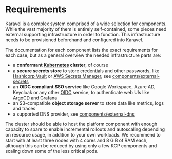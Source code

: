 # Requirements

Karavel is a complex system comprised of a wide selection for components. While the vast majority of them
is entirely self-contained, some pieces need external supporting infrastructure in order to function. This infrastructure
needs to be provisioned beforehand and configured into Karavel.

The documentation for each component lists the exact requirements for each case, but as a general
overview the needed infrastructure parts are:

- a **conformant [Kubernetes] cluster**, of course
- a **secure secrets store** to store credentials and other passwords, like [Hashicorp Vault] or [AWS Secrets Manager],
see [components/external-secrets]
- an **OIDC compliant SSO service** like Google Workspace, Azure AD, Keycloak or any other [OIDC] service, to authenticate web UIs like ArgoCD and Grafana
- an S3-compatible **object storage server** to store data like metrics, logs and traces
- a supported DNS provider, see [components/external-dns]

The cluster should be able to host the platform component with enough capacity to spare to enable incremental rollouts
and autoscaling depending on resource usage, in addition to your own workloads. We recommend to start with at least three
nodes with 4 cores and 8 GiB of RAM each, although this can be reduced by using only a few KCP components and scaling down
some of the less critical pods.

[Kubernetes]: https://kubernetes.io
[Hashicorp Vault]: https://vaultproject.io/
[AWS Secrets Manager]: https://aws.amazon.com/secrets-manager/
[OIDC]: https://openid.net/connect/
[components/external-secrets]: /components/external-secrets
[components/external-dns]: /components/external-dns
